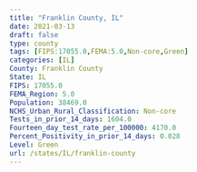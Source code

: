```yaml
---
title: "Franklin County, IL"
date: 2021-03-13
draft: false
type: county
tags: [FIPS:17055.0,FEMA:5.0,Non-core,Green]
categories: [IL]
County: Franklin County
State: IL
FIPS: 17055.0
FEMA_Region: 5.0
Population: 38469.0
NCHS_Urban_Rural_Classification: Non-core
Tests_in_prior_14_days: 1604.0
Fourteen_day_test_rate_per_100000: 4170.0
Percent_Positivity_in_prior_14_days: 0.028
Level: Green
url: /states/IL/franklin-county
---
```



